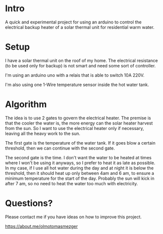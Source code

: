 # Intro

A quick and experimental project for using an arduino to control the electrical backup heater of a solar thermal unit for residential warm water.

# Setup
I have a solar thermal unit on the roof of my home. The electrical resistance (to be used only for backup) is not smart and need some sort of controller.

I'm using an arduino uno with a relais that is able to switch 10A 220V.

I'm also using one 1-Wire temperature sensor inside the hot water tank.

# Algorithm
The idea is to use 2 gates to govern the electrical heater. The premise is that the cooler the water is, the more energy can the solar heater harvest from the sun. So I want to use the electrical heater only if necessary, leaving all the heavy work to the sun.

The first gate is the temperature of the water tank. If it goes blow a certain threshold, then we can continue with the second gate.

The second gate is the time. I don't want the water to be heated at times where I won't be using it anyways, so I prefer to heat it as late as possible. In my case, if I use all hot water during the day and at night it is below the threshold, then it should heat up only between 4am and 6 am, to ensure a minimum temperature for the start of the day. Probably the sun will kick in after 7 am, so no need to heat the water too much with electricity.

# Questions?
Please contact me if you have ideas on how to improve this project.

https://about.me/olmotomasmezger
